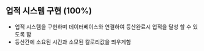 ## 업적 시스템 구현 (100%)

+ 업적 시스템을 구현하며 데이터베이스와 연결하여 등산완료시 업적을 달성 할 수 있도록 함
+ 등산간에 소요된 시간과 소모된 칼로리값을 띄우게함
